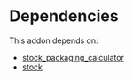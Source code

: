 # Dependencies

This addon depends on:

- [stock_packaging_calculator](../../../../odoo-bringout-oca-stock-logistics-warehouse-stock_packaging_calculator)
- [stock](../../../../../oca-ocb-warehouse/odoo-bringout-oca-ocb-stock)
